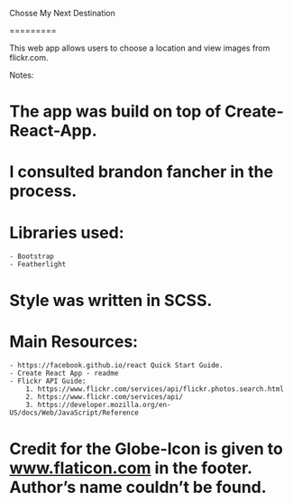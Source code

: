 Chosse My Next Destination

=========

This web app allows users to choose a location and view images from flickr.com.

Notes:
# The app was build on top of Create-React-App.
# I consulted brandon fancher in the process.
# Libraries used:
    - Bootstrap
    - Featherlight
# Style was written in SCSS.
# Main Resources:
    - https://facebook.github.io/react Quick Start Guide.
    - Create React App - readme
    - Flickr API Guide:
        1. https://www.flickr.com/services/api/flickr.photos.search.html
        2. https://www.flickr.com/services/api/
        3. https://developer.mozilla.org/en-US/docs/Web/JavaScript/Reference
# Credit for the Globe-Icon is given to www.flaticon.com in the footer. Author’s name couldn’t be found. 
